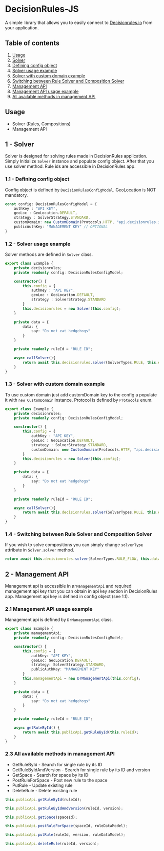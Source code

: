 # DecisionRules-JS

A simple library that allows you to easily connect to [Decisionrules.io](https://decisionrules.io) from your application.

## Table of contents

1. [Usage](#usage)
2. [Solver](#solver)
3. [Defining config object](#config)
4. [Solver usage example](#solver_usage)
5. [Solver with custom domain example](#solver_domain)
6. [Switching between Rule Solver and Composition Solver](#switch)
7. [Management API](#management_api)
8. [Management API usage example](#mana_example)
9. [All available methods in management API](#methods)

<a name="usage"></a>
## Usage 

* Solver (Rules, Compositions)
* Management API

<a name="solver"></a>
## 1 - Solver

Solver is designed for solving rules made in DecisionRules application. Simply
Initialize `Solver` instance and populate config object. After that you use solver method.
Rule ids are accessible in DecisionRules app.

<a name="config"></a>
### 1.1 - Defining config object

Config object is defined by `DecisionRulesConfigModel`. GeoLocation is NOT mandatory.

````typescript
const config: DecisionRulesConfigModel = {
    authKey : "API KEY",
    geoLoc : GeoLocation.DEFAULT,
    strategy : SolverStrategy.STANDARD,
    customDomain: new CustomDomain(Protocols.HTTP, "api.decisionrules.io"), // OPTIONAL
    publicAuthKey: "MANAGEMENT KEY" // OPTIONAL
}
````

<a name="solver_usage"></a>
### 1.2 - Solver usage example

Solver methods are defined in `Solver` class.

```typescript
export class Example {
    private decisionrules;
    private readonly config: DecisionRulesConfigModel;

    constructor() {
        this.config = {
            authKey : "API KEY",
            geoLoc : GeoLocation.DEFAULT,
            strategy : SolverStrategy.STANDARD
        }
        this.decisionrules = new Solver(this.config);
    }

    private data = {
        data: {
            say: "Do not eat hedgehogs"
        }
    }

    private readonly ruleId = "RULE ID";

    async callSolver(){
        return await this.decisionrules.solver(SolverTypes.RULE, this.data, this.ruleId);
    }
}
```
<a name="solver_domain"></a>
### 1.3 - Solver with custom domain example

To use custom domain just add customDomain key to the config a populate it with `new CustomDomain` instance.
Protocol is defined by `Protocols` enum.

```typescript
export class Example {
    private decisionrules;
    private readonly config: DecisionRulesConfigModel;

    constructor() {
        this.config = {
            authKey : "API KEY",
            geoLoc : GeoLocation.DEFAULT,
            strategy : SolverStrategy.STANDARD,
            customDomain: new CustomDomain(Protocols.HTTP, "api.decisionrules.io")
        }
        this.decisionrules = new Solver(this.config);
    }

    private data = {
        data: {
            say: "Do not eat hedgehogs"
        }
    }

    private readonly ruleId = "RULE ID";

    async callSolver(){
        return await this.decisionrules.solver(SolverTypes.RULE, this.data, this.ruleId);
    }
}
```
<a name="switch"></a>
### 1.4 - Switching between Rule Solver and Composition Solver

If you wish to solve compositions you can simply change `solverType` attribute in `Solver.solver` method.

```Typescript
return await this.decisionrules.solver(SolverTypes.RULE_FLOW, this.data, this.ruleId);
```

<a name="management_api"></a>
## 2 - Management API

Management api is accessible in `DrManagementApi` and required management api key that you can obtain in api key section
in DecisionRules app. Management api key is defined in config object (see 1.1).

<a name="mana_example"></a>
### 2.1 Management API usage example

Management api is defined by `DrManagementApi` class.

```typescript
export class Example {
    private managementApi;
    private readonly config: DecisionRulesConfigModel;

    constructor() {
        this.config = {
            authKey: "API KEY",
            geoLoc: GeoLocation.DEFAULT,
            strategy: SolverStrategy.STANDARD,
            publicAuthKey: "MANAGEMENT KEY"
        }
        this.managementApi = new DrManagementApi(this.config);
    }

    private data = {
        data: {
            say: "Do not eat hedgehogs"
        }
    }

    private readonly ruleId = "RULE ID";

    async getRuleById() {
        return await this.publicApi.getRuleById(this.ruleId);
    }
}
```

<a name="methods"></a>
### 2.3 All available methods in management API

* GetRuleById - Search for single rule by its ID
* GetRuleByIdAndVersion - Search for single rule by its ID and version
* GetSpace - Search for space by its ID
* PostRuleForSpace - Post new rule to the space
* PutRule - Update existing rule
* DeleteRule - Delete existing rule

```typescript
this.publicApi.getRuleById(ruleId);

this.publicApi.getRuleByIdAndVersion(ruleId, version);

this.publicApi.getSpace(spaceId);

this.publicApi.postRuleForSpace(spaceId, ruleDataModel);

this.publicApi.putRule(ruleId, version, ruleDataModel);

this.publicApi.deleteRule(ruleId, version);
```

